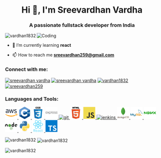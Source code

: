 <h1 align="center">Hi 👋, I'm Sreevardhan Vardha</h1>
<h3 align="center">A passionate fullstack developer from India</h3>
<img align="right" alt="Coding" width="400" src="https://camo.githubusercontent.com/85329e168ee90afffca530a5d1a68f1ae71ed886090f92b0ae21baea0ddf8082/68747470733a2f2f6d65646961302e67697068792e636f6d2f6d656469612f76312e59326c6b505463354d4749334e6a45785a6d74714e7a4178636d6871645864794d6d39304d545931656e4e7a646e52364d584e6c596d52695a7a6c69656d746b6544567761435a6c634431324d563970626e526c636d35686246396e61575a66596e6c666157516d593351395a772f7167515567674143335066763638377150432f67697068792e676966">
<p align="left"> <img src="https://komarev.com/ghpvc/?username=vardhan1832&label=Profile%20views&color=0e75b6&style=flat" alt="vardhan1832" /> </p>

- 🌱 I’m currently learning **react**

- 📫 How to reach me **sreevardhan259@gmail.com**

<h3 align="left">Connect with me:</h3>
<p align="left">
<a href="https://linkedin.com/in/sreevardhan vardha" target="blank"><img align="center" src="https://raw.githubusercontent.com/rahuldkjain/github-profile-readme-generator/master/src/images/icons/Social/linked-in-alt.svg" alt="sreevardhan vardha" height="30" width="40" /></a>
<a href="https://fb.com/sreevardhan vardha" target="blank"><img align="center" src="https://raw.githubusercontent.com/rahuldkjain/github-profile-readme-generator/master/src/images/icons/Social/facebook.svg" alt="sreevardhan vardha" height="30" width="40" /></a>
<a href="https://instagram.com/vardhan1832" target="blank"><img align="center" src="https://raw.githubusercontent.com/rahuldkjain/github-profile-readme-generator/master/src/images/icons/Social/instagram.svg" alt="vardhan1832" height="30" width="40" /></a>
<a href="https://www.leetcode.com/sreevardhan259" target="blank"><img align="center" src="https://raw.githubusercontent.com/rahuldkjain/github-profile-readme-generator/master/src/images/icons/Social/leet-code.svg" alt="sreevardhan259" height="30" width="40" /></a>
</p>

<h3 align="left">Languages and Tools:</h3>
<p align="left"> <a href="https://aws.amazon.com" target="_blank" rel="noreferrer"> <img src="https://raw.githubusercontent.com/devicons/devicon/master/icons/amazonwebservices/amazonwebservices-original-wordmark.svg" alt="aws" width="40" height="40"/> </a> <a href="https://www.w3schools.com/cpp/" target="_blank" rel="noreferrer"> <img src="https://raw.githubusercontent.com/devicons/devicon/master/icons/cplusplus/cplusplus-original.svg" alt="cplusplus" width="40" height="40"/> </a> <a href="https://www.w3schools.com/css/" target="_blank" rel="noreferrer"> <img src="https://raw.githubusercontent.com/devicons/devicon/master/icons/css3/css3-original-wordmark.svg" alt="css3" width="40" height="40"/> </a> <a href="https://expressjs.com" target="_blank" rel="noreferrer"> <img src="https://raw.githubusercontent.com/devicons/devicon/master/icons/express/express-original-wordmark.svg" alt="express" width="40" height="40"/> </a> <a href="https://git-scm.com/" target="_blank" rel="noreferrer"> <img src="https://www.vectorlogo.zone/logos/git-scm/git-scm-icon.svg" alt="git" width="40" height="40"/> </a> <a href="https://www.w3.org/html/" target="_blank" rel="noreferrer"> <img src="https://raw.githubusercontent.com/devicons/devicon/master/icons/html5/html5-original-wordmark.svg" alt="html5" width="40" height="40"/> </a> <a href="https://developer.mozilla.org/en-US/docs/Web/JavaScript" target="_blank" rel="noreferrer"> <img src="https://raw.githubusercontent.com/devicons/devicon/master/icons/javascript/javascript-original.svg" alt="javascript" width="40" height="40"/> </a> <a href="https://www.jenkins.io" target="_blank" rel="noreferrer"> <img src="https://www.vectorlogo.zone/logos/jenkins/jenkins-icon.svg" alt="jenkins" width="40" height="40"/> </a> <a href="https://www.mongodb.com/" target="_blank" rel="noreferrer"> <img src="https://raw.githubusercontent.com/devicons/devicon/master/icons/mongodb/mongodb-original-wordmark.svg" alt="mongodb" width="40" height="40"/> </a> <a href="https://www.mysql.com/" target="_blank" rel="noreferrer"> <img src="https://raw.githubusercontent.com/devicons/devicon/master/icons/mysql/mysql-original-wordmark.svg" alt="mysql" width="40" height="40"/> </a> <a href="https://www.nginx.com" target="_blank" rel="noreferrer"> <img src="https://raw.githubusercontent.com/devicons/devicon/master/icons/nginx/nginx-original.svg" alt="nginx" width="40" height="40"/> </a> <a href="https://nodejs.org" target="_blank" rel="noreferrer"> <img src="https://raw.githubusercontent.com/devicons/devicon/master/icons/nodejs/nodejs-original-wordmark.svg" alt="nodejs" width="40" height="40"/> </a> <a href="https://www.python.org" target="_blank" rel="noreferrer"> <img src="https://raw.githubusercontent.com/devicons/devicon/master/icons/python/python-original.svg" alt="python" width="40" height="40"/> </a> <a href="https://reactjs.org/" target="_blank" rel="noreferrer"> <img src="https://raw.githubusercontent.com/devicons/devicon/master/icons/react/react-original-wordmark.svg" alt="react" width="40" height="40"/> </a> <a href="https://www.typescriptlang.org/" target="_blank" rel="noreferrer"> <img src="https://raw.githubusercontent.com/devicons/devicon/master/icons/typescript/typescript-original.svg" alt="typescript" width="40" height="40"/> </a> </p>

<p><img align="left" src="https://github-readme-stats.vercel.app/api/top-langs?username=vardhan1832&show_icons=true&locale=en&layout=compact" alt="vardhan1832" /></p>

<p>&nbsp;<img align="center" src="https://github-readme-stats.vercel.app/api?username=vardhan1832&show_icons=true&locale=en" alt="vardhan1832" /></p>

<p><img align="center" src="https://github-readme-streak-stats.herokuapp.com/?user=vardhan1832&" alt="vardhan1832" /></p>
